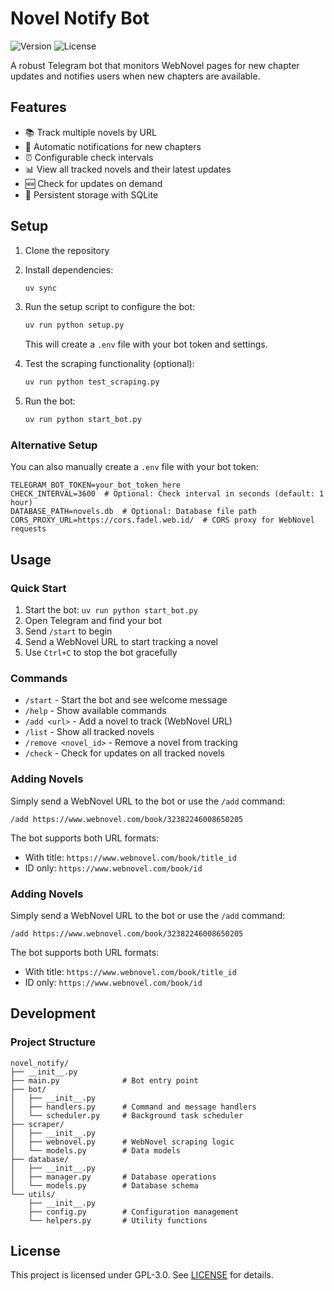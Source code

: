 # Novel Notify Bot

![Version](https://img.shields.io/badge/version-0.1.0-blue.svg)
![License](https://img.shields.io/badge/license-GPL--3.0-blue.svg)

A robust Telegram bot that monitors WebNovel pages for new chapter updates and notifies users when new chapters are available.

## Features

- 📚 Track multiple novels by URL
- 🔔 Automatic notifications for new chapters
- ⏰ Configurable check intervals
- 📊 View all tracked novels and their latest updates
- 🆕 Check for updates on demand
- 💾 Persistent storage with SQLite

## Setup

1. Clone the repository
2. Install dependencies:
   ```bash
   uv sync
   ```
3. Run the setup script to configure the bot:
   ```bash
   uv run python setup.py
   ```
   This will create a `.env` file with your bot token and settings.

4. Test the scraping functionality (optional):
   ```bash
   uv run python test_scraping.py
   ```

5. Run the bot:
   ```bash
   uv run python start_bot.py
   ```

### Alternative Setup

You can also manually create a `.env` file with your bot token:
```
TELEGRAM_BOT_TOKEN=your_bot_token_here
CHECK_INTERVAL=3600  # Optional: Check interval in seconds (default: 1 hour)
DATABASE_PATH=novels.db  # Optional: Database file path
CORS_PROXY_URL=https://cors.fadel.web.id/  # CORS proxy for WebNovel requests
```

## Usage

### Quick Start

1. Start the bot: `uv run python start_bot.py`
2. Open Telegram and find your bot
3. Send `/start` to begin
4. Send a WebNovel URL to start tracking a novel
5. Use `Ctrl+C` to stop the bot gracefully

### Commands

- `/start` - Start the bot and see welcome message
- `/help` - Show available commands
- `/add <url>` - Add a novel to track (WebNovel URL)
- `/list` - Show all tracked novels
- `/remove <novel_id>` - Remove a novel from tracking
- `/check` - Check for updates on all tracked novels

### Adding Novels

Simply send a WebNovel URL to the bot or use the `/add` command:
```
/add https://www.webnovel.com/book/32382246008650205
```

The bot supports both URL formats:
- With title: `https://www.webnovel.com/book/title_id`
- ID only: `https://www.webnovel.com/book/id`

### Adding Novels

Simply send a WebNovel URL to the bot or use the `/add` command:
```
/add https://www.webnovel.com/book/32382246008650205
```

The bot supports both URL formats:
- With title: `https://www.webnovel.com/book/title_id`
- ID only: `https://www.webnovel.com/book/id`

## Development

### Project Structure

```
novel_notify/
├── __init__.py
├── main.py              # Bot entry point
├── bot/
│   ├── __init__.py
│   ├── handlers.py      # Command and message handlers
│   └── scheduler.py     # Background task scheduler
├── scraper/
│   ├── __init__.py
│   ├── webnovel.py      # WebNovel scraping logic
│   └── models.py        # Data models
├── database/
│   ├── __init__.py
│   ├── manager.py       # Database operations
│   └── models.py        # Database schema
└── utils/
    ├── __init__.py
    ├── config.py        # Configuration management
    └── helpers.py       # Utility functions
```

## License

This project is licensed under GPL-3.0. See [LICENSE](LICENSE) for details.
